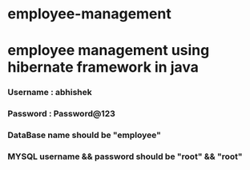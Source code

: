 # employee-management
<h1>employee management using hibernate framework in java</h1>

<H3>Username : abhishek</H3>
<H3>Password : Password@123</H3>

<h3>DataBase name should be "employee"</h3>
<h3>MYSQL username && password should be "root" && "root"</h3>
